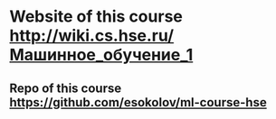 # Website of this course http://wiki.cs.hse.ru/Машинное_обучение_1
## Repo of this course https://github.com/esokolov/ml-course-hse
